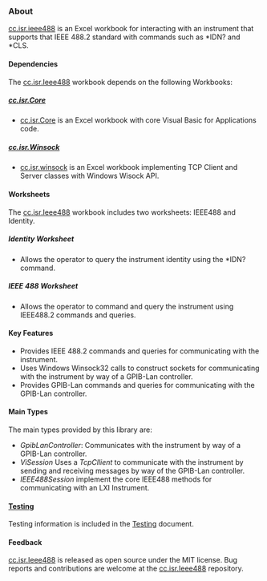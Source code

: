 ### About

[cc.isr.ieee488] is an Excel workbook for interacting with an instrument that supports that IEEE 488.2 standard with commands such as *IDN? and *CLS.

#### Dependencies

The [cc.isr.Ieee488] workbook depends on the following Workbooks:

##### [cc.isr.Core]

* [cc.isr.Core] is an Excel workbook with core Visual Basic for Applications code.

##### [cc.isr.Winsock]

* [cc.isr.winsock] is an Excel workbook implementing TCP Client and Server classes with Windows Wisock API.

#### Worksheets

The [cc.isr.Ieee488] workbook includes two worksheets: IEEE488 and Identity.

##### Identity Worksheet

* Allows the operator to query the instrument identity using the *IDN? command.

##### IEEE 488 Worksheet

* Allows the operator to command and query the instrument using IEEE488.2 commands and queries.

#### Key Features

* Provides IEEE 488.2 commands and queries for communicating with the instrument.
* Uses Windows Winsock32 calls to construct sockets for communicating with the instrument by way of a GPIB-Lan controller.
* Provides GPIB-Lan commands and queries for communicating with the GPIB-Lan controller.

#### Main Types

The main types provided by this library are:

* _GpibLanController_: Communicates with the instrument by way of a GPIB-Lan controller.
* _ViSession_ Uses a _TcpCllient_ to communicate with the instrument by sending and receiving messages by way of the GPIB-Lan controller.
* _IEEE488Session_ implement the core IEEE488 methods for communicating with an LXI Instrument.

#### [Testing]

Testing information is included in the [Testing] document.

#### Feedback

[cc.isr.Ieee488] is released as open source under the MIT license.
Bug reports and contributions are welcome at the [cc.isr.Ieee488] repository.

[cc.isr.Ieee488]: https://github.com/ATECoder/vba.iot.tcp/src/ieee488
[cc.isr.Winsock]: https://github.com/ATECoder/vba.iot.tcp/src/Winsock
[cc.isr.Core]: https://github.com/ATECoder/vba.iot.tcp/src/core
[Testing]: ./testing.md

